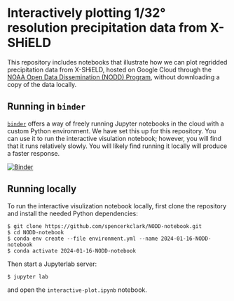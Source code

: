 # Interactively plotting 1/32° resolution precipitation data from X-SHiELD

This repository includes notebooks that illustrate how we can plot regridded
precipitation data from X-SHiELD, hosted on Google Cloud through the [NOAA Open
Data Dissemination (NODD)
Program](https://www.noaa.gov/information-technology/open-data-dissemination),
without downloading a copy of the data locally.

## Running in `binder`

[`binder`](https://mybinder.org) offers a way of freely running Jupyter
notebooks in the cloud with a custom Python environment.  We have set this up
for this repository.  You can use it to run the interactive visulation
notebook; however, you will find that it runs relatively slowly.  You will
likely find running it locally will produce a faster response.

[![Binder](https://mybinder.org/badge_logo.svg)](https://mybinder.org/v2/gh/spencerkclark/NODD-notebook.git/HEAD?labpath=interactive-plot.ipynb)

## Running locally

To run the interactive visulization notebook locally, first clone the
repository and install the needed Python dependencies:

```
$ git clone https://github.com/spencerkclark/NODD-notebook.git
$ cd NODD-notebook
$ conda env create --file environment.yml --name 2024-01-16-NODD-notebook
$ conda activate 2024-01-16-NODD-notebook
```

Then start a Jupyterlab server:

```
$ jupyter lab
```

and open the `interactive-plot.ipynb` notebook.
